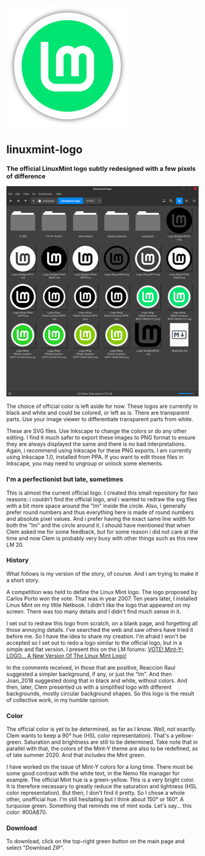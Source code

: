 ![Logo](https://github.com/SebastJava/linuxmint-logo/blob/master/Logo-Ring-Filled%2Bshadow-%23FFF%2B%2300E472.png)
# linuxmint-logo
### The official LinuxMint logo subtly redesigned with a few pixels of difference
![Preview of logo variations](https://github.com/SebastJava/linuxmint-logo/blob/master/Screenshot.png)

The choice of official color is left aside for now. These logos are currently in black and white and could be colored, or left as is. There are transparent parts. Use your image viewer to differentiate transparent parts from white.

These are SVG files. Use Inkscape to change the colors or do any other editing. I find it much safer to export these images to PNG format to ensure they are always displayed the same and there is no bad interpretations. Again, i recommend using Inkscape for these PNG exports. I am currently using Inkscape 1.0, installed from PPA. If you want to edit those files in Inkscape, you may need to ungroup or unlock some elements.

### I'm a perfectionist but late, sometimes
This is almost the current official logo. I created this small repository for two reasons: i couldn’t find the official logo, and i wanted to redraw the svg files with a bit more space around the "lm" inside the circle. Also, i generally prefer round numbers and thus everything here is made of round numbers and absolute pixel values. And i prefer having the exact same line width for both the "lm" and the circle around it. I should have mentioned that when Clem asked me for some feedback, but for some reason i did not care at the time and now Clem is probably very busy with other things such as this new LM 20.

### History
What follows is my version of the story, of course. And i am trying to make it a short story.

A competition was held to define the Linux Mint logo. The logo proposed by Carlos Porto won the vote. That was in year 2007. Ten years later, I installed Linux Mint on my little Netbook. I didn't like the logo that appeared on my screen. There was too many details and I didn't find much sense in it.

I set out to redraw this logo from scratch, on a blank page, and forgetting all those annoying details. I've searched the web and saw others have tried it before me. So I have the idea to share my creation. I'm afraid I won't be accepted so I set out to redo a logo similar to the official logo, but in a simple and flat version. I present this on the LM forums: [VOTE! Mint-Y-LOGO... A New Version Of The Linux Mint Logo!](Https://forums.linuxmint.com/viewtopic.php?f=19&t=280401)

In the comments received, in those that are positive, Reaccion Raul suggested a simpler background, if any, or just the "lm". And then Joan_2018 suggested doing that in black and white, without colors. And then, later, Clem presented us with a simplified logo with different backgrounds, mostly circular background shapes. So this logo is the result of collective work, in my humble opinion.

### Color
The official color is yet to be determined, as far as I know. Well, not exactly. Clem wants to keep a 90° hue (HSL color representation). That's a yellow-green. Saturation and brightness are still to be determined. Take note that in parallel with that, the colors of the Mint-Y theme are also to be redefined, as of late summer 2020. And that includes the Mint green.

I have worked on the issue of Mint-Y colors for a long time. There must be some good contrast with the white text, in the Nemo file manager for example. The official Mint hue is a green-yellow. This is a very bright color. It is therefore necessary to greatly reduce the saturation and lightness (HSL color representation). But then, I don't find it pretty. So I chose a whole other, unofficial hue. I'm still hesitating but I think about 150° or 160°. A turquoise green. Something that reminds me of mint soda. Let's say... this color: #00A870.

### Download
To download, click on the top-right green button on the main page and select "Download ZIP".
